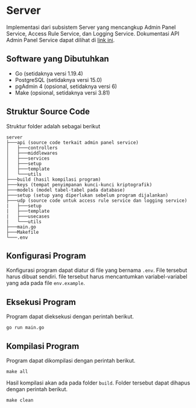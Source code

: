 # Server
Implementasi dari subsistem Server yang mencangkup Admin Panel Service, Access Rule Service, dan Logging Service. Dokumentasi API Admin Panel Service dapat dilihat di [link ini](https://documenter.getpostman.com/view/11921205/2s8YmNPhAE).

## Software yang Dibutuhkan
- Go (setidaknya versi 1.19.4)
- PostgreSQL (setidaknya versi 15.0)
- pgAdmin 4 (opsional, setidaknya versi 6)
- Make (opsional, setidaknya versi 3.81)

## Struktur Source Code
Struktur folder adalah sebagai berikut
```
server
├───api (source code terkait admin panel service)
│   ├───controllers
│   ├───middlewares
│   ├───services
│   ├───setup
│   ├───template
│   └───utils
├───build (hasil kompilasi program)
├───keys (tempat penyimpanan kunci-kunci kriptografik)
├───models (model tabel-tabel pada database)
├───setup (setup yang diperlukan sebelum program dijalankan)
├───udp (source code untuk access rule service dan logging service)
|   ├───setup
|   ├───template
|   ├───usecases
|   └───utils
├───main.go
├───Makefile
└───.env
```

## Konfigurasi Program
Konfigurasi program dapat diatur di file yang bernama `.env`. File tersebut harus dibuat sendiri. file tersebut harus mencantumkan variabel-variabel yang ada pada file `env.example`.

## Eksekusi Program
Program dapat dieksekusi dengan perintah berikut.
```shell
go run main.go
```

## Kompilasi Program
Program dapat dikompilasi dengan perintah berikut.
```shell
make all
```
Hasil kompilasi akan ada pada folder `build`. Folder tersebut dapat dihapus dengan perintah berikut.
```shell
make clean
```
